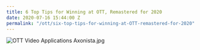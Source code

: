 ```yaml
---
title: 6 Top Tips for Winning at OTT, Remastered for 2020
date: 2020-07-16 15:44:00 Z
permalink: "/ott/six-top-tips-for-winning-at-OTT-remastered-for-2020"
---
```


![OTT Video Applications Axonista.jpg](/uploads/OTT%20Video%20Applications%20Axonista.jpg)